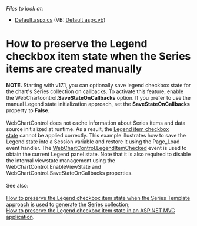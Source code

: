 <!-- default file list -->
*Files to look at*:

* [Default.aspx.cs](./CS/dxSample/Default.aspx.cs) (VB: [Default.aspx.vb](./VB/dxSample/Default.aspx.vb))
<!-- default file list end -->
# How to preserve the Legend checkbox item state when the Series items are created manually


<p><strong>NOTE. </strong>Starting with v17.1, you can optionally save legend checkbox state for the chart's Series collection on callbacks. To activate this feature, enable the WebChartcontrol.<strong>SaveStateOnCallbacks</strong> option. If you prefer to use the manual Legend state initialization approach, set the <strong>SaveStateOnCallbacks</strong> property to <strong>False</strong>.<br><br>WebChartControl does not cache information about Series items and data source initialized at runtime. As a result, the <a href="https://documentation.devexpress.com/#AspNet/CustomDocument16242">Legend item checkbox state</a> cannot be applied correctly. This example illustrates how to save the Legend state into a Session variable and restore it using the Page_Load event handler. The <a href="https://documentation.devexpress.com/#AspNet/DevExpressXtraChartsWebWebChartControl_LegendItemCheckedtopic">WebChartControl.LegendItemChecked</a> event is used to obtain the current Legend panel state. Note that it is also required to disable the internal viewstate management using the WebChartControl.EnableViewState and WebChartControl.SaveStateOnCallbacks properties.<br><br>See also:<br><br><a href="https://www.devexpress.com/Support/Center/p/T470781">How to preserve the Legend checkbox item state when the Series Template approach is used to generate the Series collection</a>;<br><a href="https://www.devexpress.com/Support/Center/p/T504189">How to preserve the Legend checkbox item state in an ASP.NET MVC application</a>.</p>

<br/>


